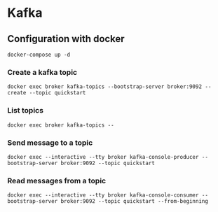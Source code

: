 # Kafka

## Configuration with docker

```
docker-compose up -d
```

### Create a kafka topic
```
docker exec broker kafka-topics --bootstrap-server broker:9092 --create --topic quickstart
```

### List topics
```
docker exec broker kafka-topics --
```

### Send message to a topic
```
docker exec --interactive --tty broker kafka-console-producer --bootstrap-server broker:9092 --topic quickstart
```

### Read messages from a topic
```
docker exec --interactive --tty broker kafka-console-consumer --bootstrap-server broker:9092 --topic quickstart --from-beginning
```